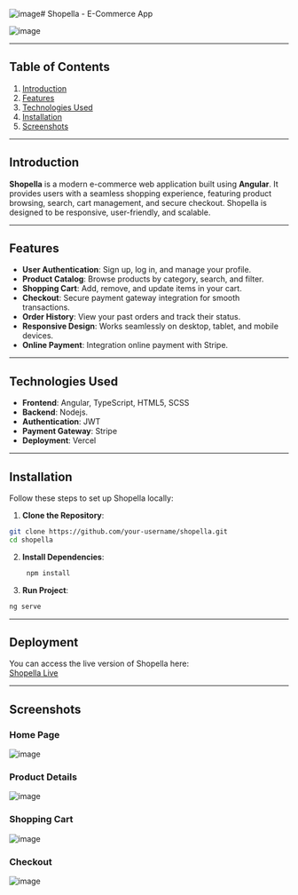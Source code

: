 ![image](https://github.com/user-attachments/assets/15d19558-7e50-4b0c-90f7-e3b6919d852a)# Shopella - E-Commerce App

![image](https://github.com/user-attachments/assets/dd0ed9b4-c411-4fcf-bff4-1c6a2e4ffbba)


---

## Table of Contents
1. [Introduction](#introduction)
2. [Features](#features)
3. [Technologies Used](#technologies-used)
4. [Installation](#installation)
5. [Screenshots](#screenshots)

---

## Introduction

**Shopella** is a modern e-commerce web application built using **Angular**. It provides users with a seamless shopping experience, featuring product browsing, search, cart management, and secure checkout. Shopella is designed to be responsive, user-friendly, and scalable.

---

## Features

- **User Authentication**: Sign up, log in, and manage your profile.
- **Product Catalog**: Browse products by category, search, and filter.
- **Shopping Cart**: Add, remove, and update items in your cart.
- **Checkout**: Secure payment gateway integration for smooth transactions.
- **Order History**: View your past orders and track their status.
- **Responsive Design**: Works seamlessly on desktop, tablet, and mobile devices.
- **Online Payment**: Integration online payment with Stripe.

---

## Technologies Used

- **Frontend**: Angular, TypeScript, HTML5, SCSS
- **Backend**: Nodejs.
- **Authentication**: JWT 
- **Payment Gateway**: Stripe
- **Deployment**: Vercel

---

## Installation
Follow these steps to set up Shopella locally:


1.  **Clone the Repository**:
   ```bash
   git clone https://github.com/your-username/shopella.git
   cd shopella
```
2. **Install Dependencies**:
   ```bash
    npm install
    ```
3.  **Run Project**:
  ```bash
  ng serve
```
---
## Deployment

You can access the live version of Shopella here:  
[Shopella Live](https://shopella-ecommerce-angular.vercel.app/)

---
## Screenshots

### Home Page  
![image](https://github.com/user-attachments/assets/7db508b9-cfee-458f-a216-ddf403cda927)

### Product Details  
![image](https://github.com/user-attachments/assets/747c256f-b950-4b74-8f90-9943e715d66b)

### Shopping Cart  
![image](https://github.com/user-attachments/assets/1e1b4122-4b21-4ea1-a045-ef3c9bd7bad4)


### Checkout  
![image](https://github.com/user-attachments/assets/1ac62154-2daa-42b0-96a4-2d722e5fa919)



